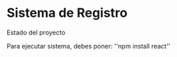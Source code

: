 <h1>Sistema de Registro</h1>
Estado del proyecto

Para ejecutar sistema, debes poner:
''npm install react''
